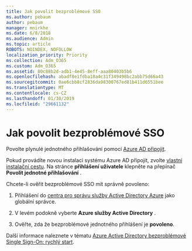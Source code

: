 ```yaml
---
title: Jak povolit bezproblémové SSO
ms.author: pebaum
author: pebaum
manager: mnirkhe
ms.date: 6/8/2018
ms.audience: Admin
ms.topic: article
ROBOTS: NOINDEX, NOFOLLOW
localization_priority: Priority
ms.collection: Adm_O365
ms.custom: Adm_O365
ms.assetid: 80c88b2d-adb1-4e45-8eff-aaa80403b5b6
ms.openlocfilehash: abadf8e1fdba18a4c31f349498bc2abb75d66a43
ms.sourcegitcommit: 0ae6cbb8cf2836da98300767ed81b411d6551bee
ms.translationtype: MT
ms.contentlocale: cs-CZ
ms.lasthandoff: 01/30/2019
ms.locfileid: "29661132"
---
```

# <a name="how-to-enable-seamless-sso"></a>Jak povolit bezproblémové SSO

Povolte plynulé jednotného přihlašování pomocí [Azure AD připojit](https://docs.microsoft.com/azure/active-directory/connect/active-directory-aadconnect).
  
Pokud provádíte novou instalaci systému Azure AD připojit, zvolte [vlastní instalační cestu](https://docs.microsoft.com/azure/active-directory/connect/active-directory-aadconnect-get-started-custom). Na stránce **přihlášení uživatele** klepněte na přepínač **Povolit jednotné přihlašování** . 
  
Chcete-li ověřit bezproblémové SSO mít správně povoleno:
  
1. Přihlášení do [centra pro správu služby Active Directory Azure](https://aad.portal.azure.com) jako globální správce. 
    
2. V levém podokně vyberte **Azure služby Active Directory** . 
    
3. Ověřte, zda že bezproblémové jednotného přihlášení je **povoleno**.
    
Další informace naleznete v tématu [Azure Active Directory bezproblémové Single Sign-On: rychlý start](https://docs.microsoft.com/azure/active-directory/connect/active-directory-aadconnect-sso-quick-start).
  

